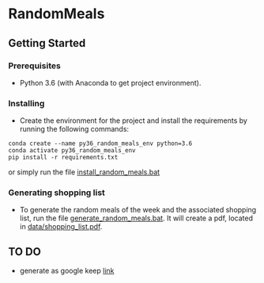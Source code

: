 # RandomMeals

## Getting Started

### Prerequisites

* Python 3.6 (with Anaconda to get project environment).

### Installing

* Create the environment for the project and install the requirements by running the following commands: 
```
conda create --name py36_random_meals_env python=3.6
conda activate py36_random_meals_env
pip install -r requirements.txt
```
or simply run the file [install_random_meals.bat](install_random_meals.bat)

### Generating shopping list
* To generate the random meals of the week and the associated shopping list,
run the file [generate_random_meals.bat](generate_random_meals.bat). It will create
  a pdf, located in [data/shopping_list.pdf](data/shopping_list.pdf).

## TO DO
* generate as google keep [link](https://github.com/kiwiz/gkeepapi)